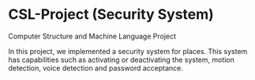 # CSL-Project (Security System)
Computer Structure and Machine Language Project

In this project, we implemented a security system for places. This system has capabilities such as activating or deactivating the system, motion detection, voice detection and password acceptance.
